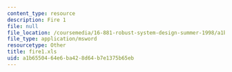 ```yaml
---
content_type: resource
description: Fire 1
file: null
file_location: /coursemedia/16-881-robust-system-design-summer-1998/a1b6550464e6ba428d64b7e1375b65eb_fire1.xls
file_type: application/msword
resourcetype: Other
title: fire1.xls
uid: a1b65504-64e6-ba42-8d64-b7e1375b65eb
---
```

